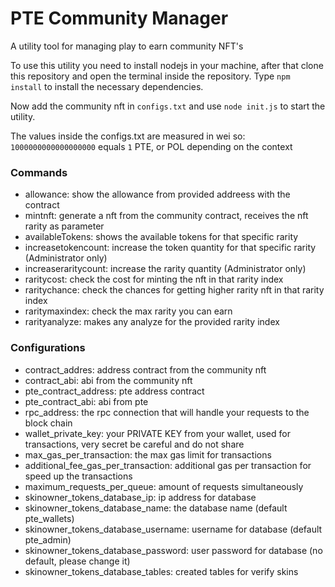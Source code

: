 # PTE Community Manager
A utility tool for managing play to earn community NFT's

To use this utility you need to install nodejs in your machine, after that clone this repository and open the terminal inside the repository.
Type ``npm install`` to install the necessary dependencies.

Now add the community nft in ``configs.txt`` and use ``node init.js`` to start the utility.

The values inside the configs.txt are measured in wei so: ``1000000000000000000`` equals ``1`` PTE, or POL depending on the context

### Commands
- allowance: show the allowance from provided addreess with the contract
- mintnft: generate a nft from the community contract, receives the nft rarity as parameter
- availableTokens: shows the available tokens for that specific rarity
- increasetokencount: increase the token quantity for that specific rarity (Administrator only)
- increaseraritycount: increase the rarity quantity (Administrator only)
- raritycost: check the cost for minting the nft in that rarity index
- raritychance: check the chances for getting higher rarity nft in that rarity index
- raritymaxindex: check the max rarity you can earn
- rarityanalyze: makes any analyze for the provided rarity index

### Configurations
- contract_addres: address contract from the community nft
- contract_abi: abi from the community nft
- pte_contract_address: pte address contract
- pte_contract_abi: abi from pte
- rpc_address: the rpc connection that will handle your requests to the block chain
- wallet_private_key: your PRIVATE KEY from your wallet, used for transactions, very secret be careful and do not share
- max_gas_per_transaction: the max gas limit for transactions
- additional_fee_gas_per_transaction: additional gas per transaction for speed up the transactions
- maximum_requests_per_queue: amount of requests simultaneously
- skinowner_tokens_database_ip: ip address for database
- skinowner_tokens_database_name: the database name (default pte_wallets)
- skinowner_tokens_database_username: username for database (default pte_admin)
- skinowner_tokens_database_password: user password for database (no default, please change it)
- skinowner_tokens_database_tables: created tables for verify skins